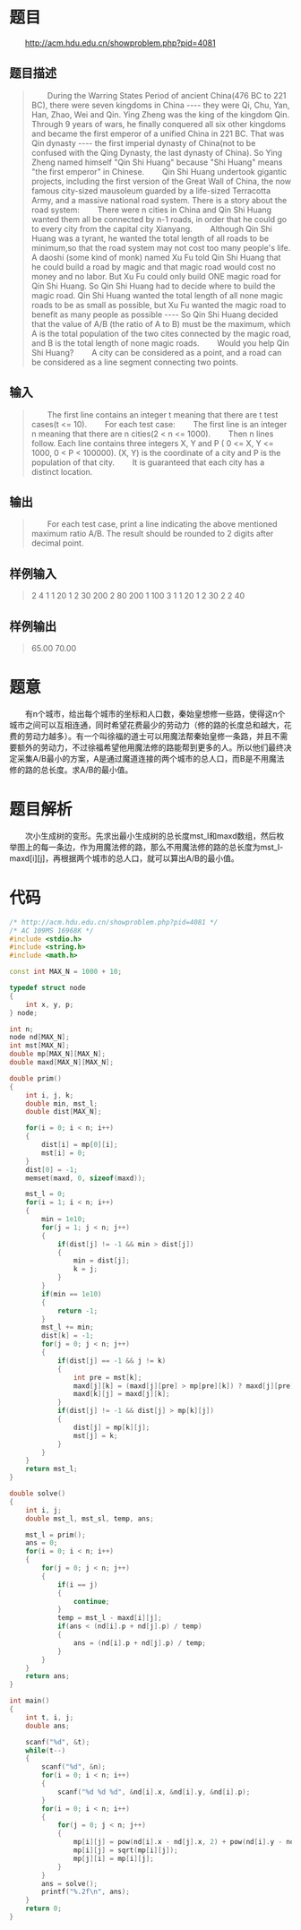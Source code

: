# 题目
&emsp;&emsp;<http://acm.hdu.edu.cn/showproblem.php?pid=4081>
## 题目描述
>&emsp;&emsp;During the Warring States Period of ancient China(476 BC to 221 BC), there were seven kingdoms in China ---- they were Qi, Chu, Yan, Han, Zhao, Wei and Qin. Ying Zheng was the king of the kingdom Qin. Through 9 years of wars, he finally conquered all six other kingdoms and became the first emperor of a unified China in 221 BC. That was Qin dynasty ---- the first imperial dynasty of China(not to be confused with the Qing Dynasty, the last dynasty of China). So Ying Zheng named himself "Qin Shi Huang" because "Shi Huang" means "the first emperor" in Chinese.
&emsp;&emsp;Qin Shi Huang undertook gigantic projects, including the first version of the Great Wall of China, the now famous city-sized mausoleum guarded by a life-sized Terracotta Army, and a massive national road system. There is a story about the road system:
&emsp;&emsp;There were n cities in China and Qin Shi Huang wanted them all be connected by n-1 roads, in order that he could go to every city from the capital city Xianyang.
&emsp;&emsp;Although Qin Shi Huang was a tyrant, he wanted the total length of all roads to be minimum,so that the road system may not cost too many people's life. A daoshi (some kind of monk) named Xu Fu told Qin Shi Huang that he could build a road by magic and that magic road would cost no money and no labor. But Xu Fu could only build ONE magic road for Qin Shi Huang. So Qin Shi Huang had to decide where to build the magic road. Qin Shi Huang wanted the total length of all none magic roads to be as small as possible, but Xu Fu wanted the magic road to benefit as many people as possible ---- So Qin Shi Huang decided that the value of A/B (the ratio of A to B) must be the maximum, which A is the total population of the two cites connected by the magic road, and B is the total length of none magic roads.
&emsp;&emsp;Would you help Qin Shi Huang?
&emsp;&emsp;A city can be considered as a point, and a road can be considered as a line segment connecting two points.

## 输入
>&emsp;&emsp;The first line contains an integer t meaning that there are t test cases(t <= 10).
&emsp;&emsp;For each test case:
&emsp;&emsp;The first line is an integer n meaning that there are n cities(2 < n <= 1000).
&emsp;&emsp;Then n lines follow. Each line contains three integers X, Y and P ( 0 <= X, Y <= 1000, 0 < P < 100000). (X, Y) is the coordinate of a city and P is the population of that city.
&emsp;&emsp;It is guaranteed that each city has a distinct location.

## 输出
>&emsp;&emsp;For each test case, print a line indicating the above mentioned maximum ratio A/B. The result should be rounded to 2 digits after decimal point.

## 样例输入
>2
4
1 1 20
1 2 30
200 2 80
200 1 100
3
1 1 20
1 2 30
2 2 40

## 样例输出
>65.00
70.00


# 题意
&emsp;&emsp;有n个城市，给出每个城市的坐标和人口数，秦始皇想修一些路，使得这n个城市之间可以互相连通，同时希望花费最少的劳动力（修的路的长度总和越大，花费的劳动力越多）。有一个叫徐福的道士可以用魔法帮秦始皇修一条路，并且不需要额外的劳动力，不过徐福希望他用魔法修的路能帮到更多的人。所以他们最终决定采集A/B最小的方案，A是通过魔道连接的两个城市的总人口，而B是不用魔法修的路的总长度。求A/B的最小值。

# 题目解析
&emsp;&emsp;次小生成树的变形。先求出最小生成树的总长度mst_l和maxd数组，然后枚举图上的每一条边，作为用魔法修的路，那么不用魔法修的路的总长度为mst_l-maxd[i][j]，再根据两个城市的总人口，就可以算出A/B的最小值。

# 代码
```cpp
/* http://acm.hdu.edu.cn/showproblem.php?pid=4081 */
/* AC 109MS 16968K */
#include <stdio.h>
#include <string.h>
#include <math.h>

const int MAX_N = 1000 + 10;

typedef struct node
{
	int x, y, p;
} node;

int n;
node nd[MAX_N];
int mst[MAX_N];
double mp[MAX_N][MAX_N];
double maxd[MAX_N][MAX_N];

double prim()
{
	int i, j, k;
	double min, mst_l;
	double dist[MAX_N];

	for(i = 0; i < n; i++)
	{
		dist[i] = mp[0][i];
		mst[i] = 0;
	}
	dist[0] = -1;
	memset(maxd, 0, sizeof(maxd));

	mst_l = 0;
	for(i = 1; i < n; i++)
	{
		min = 1e10;
		for(j = 1; j < n; j++)
		{
			if(dist[j] != -1 && min > dist[j])
			{
				min = dist[j];
				k = j;
			}
		}
		if(min == 1e10)
		{
			return -1;
		}
		mst_l += min;
		dist[k] = -1;
		for(j = 0; j < n; j++)
		{
			if(dist[j] == -1 && j != k)
			{
				int pre = mst[k];
				maxd[j][k] = (maxd[j][pre] > mp[pre][k]) ? maxd[j][pre] : mp[pre][k];
				maxd[k][j] = maxd[j][k];
			}
			if(dist[j] != -1 && dist[j] > mp[k][j])
			{
				dist[j] = mp[k][j];
				mst[j] = k;
			}
		}
	}
	return mst_l;
}

double solve()
{
	int i, j;
	double mst_l, mst_sl, temp, ans;

	mst_l = prim();
	ans = 0;
	for(i = 0; i < n; i++)
	{
		for(j = 0; j < n; j++)
		{
			if(i == j)
			{
				continue;
			}
			temp = mst_l - maxd[i][j];
			if(ans < (nd[i].p + nd[j].p) / temp)
			{
				ans = (nd[i].p + nd[j].p) / temp;
			}
		}
	}
	return ans;
}

int main()
{
	int t, i, j;
	double ans;

	scanf("%d", &t);
	while(t--)
	{
		scanf("%d", &n);
		for(i = 0; i < n; i++)
		{
			scanf("%d %d %d", &nd[i].x, &nd[i].y, &nd[i].p);
		}
		for(i = 0; i < n; i++)
		{
			for(j = 0; j < n; j++)
			{
				mp[i][j] = pow(nd[i].x - nd[j].x, 2) + pow(nd[i].y - nd[j].y, 2);
				mp[i][j] = sqrt(mp[i][j]);
				mp[j][i] = mp[i][j];
			}
		}
		ans = solve();
		printf("%.2f\n", ans);
	}
	return 0;
}

```